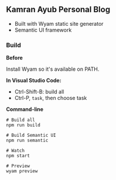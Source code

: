 ## Kamran Ayub Personal Blog

- Built with Wyam static site generator
- Semantic UI framework

### Build

**Before**

Install Wyam so it's available on PATH.

**In Visual Studio Code:**

- Ctrl-Shift-B: build all
- Ctrl-P, `task`, then choose task

**Command-line**

    # Build all
    npm run build

    # Build Semantic UI
    npm run semantic

    # Watch
    npm start

    # Preview
    wyam preview